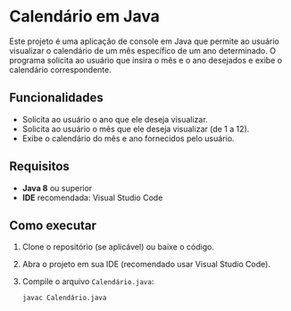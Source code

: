 # Calendário em Java

Este projeto é uma aplicação de console em Java que permite ao usuário visualizar o calendário de um mês específico de um ano determinado. O programa solicita ao usuário que insira o mês e o ano desejados e exibe o calendário correspondente.

## Funcionalidades

- Solicita ao usuário o ano que ele deseja visualizar.
- Solicita ao usuário o mês que ele deseja visualizar (de 1 a 12).
- Exibe o calendário do mês e ano fornecidos pelo usuário.

## Requisitos

- **Java 8** ou superior
- **IDE** recomendada: Visual Studio Code

## Como executar

1. Clone o repositório (se aplicável) ou baixe o código.
   
2. Abra o projeto em sua IDE (recomendado usar Visual Studio Code).

3. Compile o arquivo `Calendário.java`:

   ```bash
   javac Calendário.java